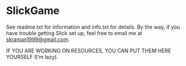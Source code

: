 SlickGame
=========

See readme.txt for information and info.txt for details.
By the way, if you have trouble getting Slick set up, feel free to email me at skraman1999@gmail.com.

IF YOU ARE WORKING ON RESOURCES, YOU CAN PUT THEM HERE YOURSELF (I'm lazy).
